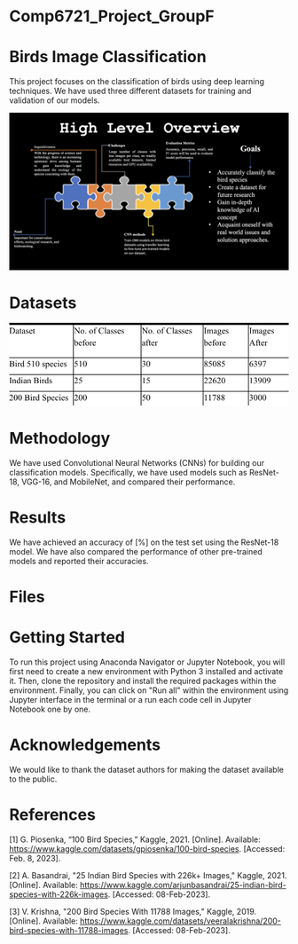 # Comp6721_Project_GroupF

# Birds Image Classification

This project focuses on the classification of birds using deep learning techniques. We have used three different datasets for training and validation of our models.

![High Level Overview](https://github.com/riddhibhuva/COMP6721_Winter2023_GroupF/blob/main/Screenshot%202023-04-14%20at%208.06.13%20PM.png)

# Datasets

![Dataset Preprocessing](https://github.com/riddhibhuva/COMP6721_Winter2023_GroupF/blob/main/Screenshot%202023-04-16%20at%208.37.32%20PM.png)

# Methodology

We have used Convolutional Neural Networks (CNNs) for building our classification models. Specifically, we have used models such as ResNet-18, VGG-16, and MobileNet, and compared their performance.

# Results

We have achieved an accuracy of [%] on the test set using the ResNet-18 model. We have also compared the performance of other pre-trained models and reported their accuracies.

# Files

# Getting Started

To run this project using Anaconda Navigator or Jupyter Notebook, you will first need to create a new environment with Python 3 installed and activate it. Then, clone the repository and install the required packages within the environment. Finally, you can click on "Run all" within the environment using Jupyter interface in the terminal or a run each code cell in Jupyter Notebook one by one.


# Acknowledgements

We would like to thank the dataset authors for making the dataset available to the public.

# References

[1] G. Piosenka, “100 Bird Species,” Kaggle, 2021. [Online]. Available: https://www.kaggle.com/datasets/gpiosenka/100-bird-species. [Accessed: Feb. 8, 2023].

[2] A. Basandrai, "25 Indian Bird Species with 226k+ Images," Kaggle, 2021. [Online]. Available: https://www.kaggle.com/arjunbasandrai/25-indian-bird-species-with-226k-images. [Accessed: 08-Feb-2023].

[3] V. Krishna, "200 Bird Species With 11788 Images," Kaggle, 2019. [Online]. Available: https://www.kaggle.com/datasets/veeralakrishna/200-bird-species-with-11788-images. [Accessed: 08-Feb-2023].
